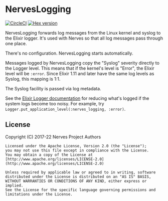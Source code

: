 # NervesLogging

[![CircleCI](https://circleci.com/gh/nerves-project/nerves_logging.svg?style=svg)](https://circleci.com/gh/nerves-project/nerves_logging)
[![Hex version](https://img.shields.io/hexpm/v/nerves_logging.svg "Hex version")](https://hex.pm/packages/nerves_logging)

NervesLogging forwards log messages from the Linux kernel and syslog to the
Elixir logger. It's used with Nerves so that all log messages pass through one
place.

There's no configuration. NervesLogging starts automatically.

Messages logged by NervesLogging copy the "Syslog" severity directly to the
Logger level. This means that if the kernel's level is "Error", the Elixir level
will be `:error`. Since Elixir 1.11 and later have the same log levels as
Syslog, this mapping is 1:1.

The Syslog facility is passed via log metadata.

See the [Elixir Logger documentation](https://hexdocs.pm/logger/Logger.html) for
reducing what's logged if the system logs become too noisy. For example, try
`Logger.put_application_level(:nerves_logging, :error)`.

## License

Copyright (C) 2017-22 Nerves Project Authors

    Licensed under the Apache License, Version 2.0 (the "License");
    you may not use this file except in compliance with the License.
    You may obtain a copy of the License at [http://www.apache.org/licenses/LICENSE-2.0](http://www.apache.org/licenses/LICENSE-2.0)

    Unless required by applicable law or agreed to in writing, software
    distributed under the License is distributed on an "AS IS" BASIS,
    WITHOUT WARRANTIES OR CONDITIONS OF ANY KIND, either express or implied.
    See the License for the specific language governing permissions and
    limitations under the License.

